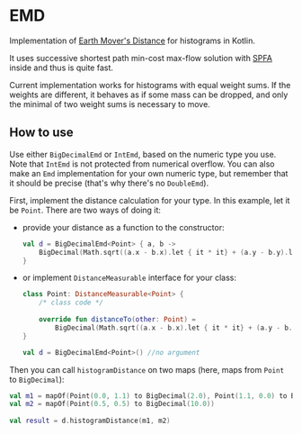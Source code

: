 EMD
===
Implementation of 
[Earth Mover's Distance](http://homepages.inf.ed.ac.uk/rbf/CVonline/LOCAL_COPIES/RUBNER/emd.htm)
for histograms in Kotlin.

It uses successive shortest path min-cost 
max-flow solution with [SPFA](https://www.wikiwand.com/en/Shortest_Path_Faster_Algorithm) inside and thus is quite fast.

Current implementation works for histograms with equal weight sums. If the weights are different, it behaves as if some mass can be dropped, and only the minimal of two weight sums is necessary to move.

How to use
---
Use either `BigDecimalEmd` or `IntEmd`, based on the numeric type you use. 
Note that `IntEmd` is not protected from numerical overflow.
You can also make an `Emd` implementation for your own numeric type, but remember that it should be precise 
(that's why there's no `DoubleEmd`).
 
First, implement the distance calculation for your type. In this example, let it be `Point`. There are two ways of doing it:
 
* provide your distance as a function to the constructor:

   ```kotlin
   val d = BigDecimalEmd<Point> { a, b -> 
       BigDecimal(Math.sqrt((a.x - b.x).let { it * it} + (a.y - b.y).let { it * it}))
   }
   ```
    
* or implement `DistanceMeasurable` interface for your class:
 
   ```kotlin
   class Point: DistanceMeasurable<Point> {
       /* class code */
       
       override fun distanceTo(other: Point) = 
           BigDecimal(Math.sqrt((a.x - b.x).let { it * it} + (a.y - b.y).let { it * it}))
   }
   
   val d = BigDecimalEmd<Point>() //no argument
   ```
   
Then you can call `histogramDistance` on two maps (here, maps from `Point` to `BigDecimal`):
 
```kotlin
val m1 = mapOf(Point(0.0, 1.1) to BigDecimal(2.0), Point(1.1, 0.0) to BigDecimal(8.0))
val m2 = mapOf(Point(0.5, 0.5) to BigDecimal(10.0))
 
val result = d.histogramDistance(m1, m2)
```
